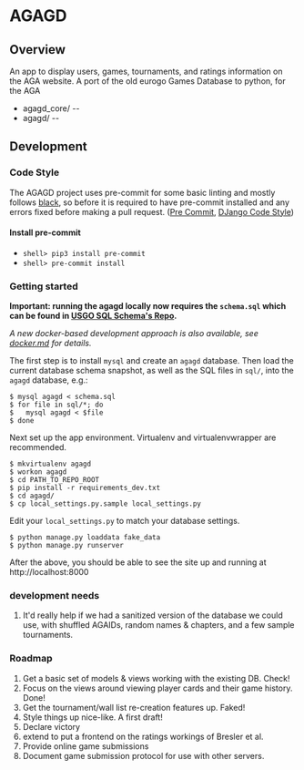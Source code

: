 # AGAGD

## Overview
An app to display users, games, tournaments, and ratings information on the AGA website.
A port of the old eurogo Games Database to python, for the AGA

 - agagd_core/     --
 - agagd/          --

## Development

### Code Style
The AGAGD project uses pre-commit for some basic linting and mostly follows [black](https://github.com/psf/black), so before it is required to have pre-commit installed and any errors fixed before making a pull request. ([Pre Commit](https://pre-commit.com/), [DJango Code Style](https://docs.djangoproject.com/en/3.2/internals/contributing/writing-code/coding-style/))

#### Install pre-commit
* `shell> pip3 install pre-commit`
* `shell> pre-commit install`

### Getting started

**Important: running the agagd locally now requires the `schema.sql` which can be found in [USGO SQL Schema's Repo](https://github.com/usgo/usgo-sql-schemas).**

*A new docker-based development approach is also available, see [docker.md](docker.md) for details.*

The first step is to install `mysql` and create an `agagd` database. Then load the current database schema snapshot, as well
as the SQL files in `sql/`, into the `agagd` database, e.g.:

~~~
$ mysql agagd < schema.sql
$ for file in sql/*; do
$   mysql agagd < $file
$ done
~~~

Next set up the app environment. Virtualenv and virtualenvwrapper are recommended.

~~~
$ mkvirtualenv agagd
$ workon agagd
$ cd PATH_TO_REPO_ROOT
$ pip install -r requirements_dev.txt
$ cd agagd/
$ cp local_settings.py.sample local_settings.py
~~~

Edit your `local_settings.py` to match your database settings.

~~~
$ python manage.py loaddata fake_data
$ python manage.py runserver
~~~

After the above, you should be able to see the site up and running at http://localhost:8000

### development needs
1. It'd really help if we had a sanitized version of the database we could use,
with shuffled AGAIDs, random names & chapters, and a few sample tournaments.

### Roadmap

1. Get a basic set of models & views working with the existing DB. Check!
2. Focus on the views around viewing player cards and their game history. Done!
3. Get the tournament/wall list re-creation features up. Faked!
4. Style things up nice-like. A first draft!
5. Declare victory
6. extend to put a frontend on the ratings workings of Bresler et al.
7. Provide online game submissions
8. Document game submission protocol for use with other servers.
